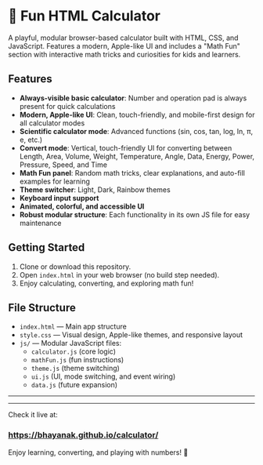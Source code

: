 
# 🎨 Fun HTML Calculator

A playful, modular browser-based calculator built with HTML, CSS, and JavaScript. Features a modern, Apple-like UI and includes a "Math Fun" section with interactive math tricks and curiosities for kids and learners.


## Features
- **Always-visible basic calculator**: Number and operation pad is always present for quick calculations
- **Modern, Apple-like UI**: Clean, touch-friendly, and mobile-first design for all calculator modes
- **Scientific calculator mode**: Advanced functions (sin, cos, tan, log, ln, π, e, etc.)
- **Convert mode**: Vertical, touch-friendly UI for converting between Length, Area, Volume, Weight, Temperature, Angle, Data, Energy, Power, Pressure, Speed, and Time
- **Math Fun panel**: Random math tricks, clear explanations, and auto-fill examples for learning
- **Theme switcher**: Light, Dark, Rainbow themes
- **Keyboard input support**
- **Animated, colorful, and accessible UI**
- **Robust modular structure**: Each functionality in its own JS file for easy maintenance


## Getting Started
1. Clone or download this repository.
2. Open `index.html` in your web browser (no build step needed).
3. Enjoy calculating, converting, and exploring math fun!


## File Structure
- `index.html` — Main app structure
- `style.css` — Visual design, Apple-like themes, and responsive layout
- `js/` — Modular JavaScript files:
  - `calculator.js` (core logic)
  - `mathFun.js` (fun instructions)
  - `theme.js` (theme switching)
  - `ui.js` (UI, mode switching, and event wiring)
  - `data.js` (future expansion)

---


---

Check it live at: 
### https://bhayanak.github.io/calculator/


Enjoy learning, converting, and playing with numbers! 🚀

